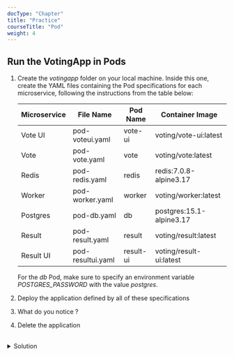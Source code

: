 ```yaml
---
docType: "Chapter"
title: "Practice"
courseTitle: "Pod"
weight: 4
---
```


## Run the VotingApp in Pods

1. Create the *votingapp* folder on your local machine. Inside this one, create the YAML files containing the Pod specifications for each microservice, following the instructions from the table below:

    | Microservice | File Name          | Pod Name   | Container Image         |
    | ---          | ---                | ---        | ---                     |
    | Vote UI      | pod-voteui.yaml    | vote-ui    | voting/vote-ui:latest   |
    | Vote         | pod-vote.yaml      | vote       | voting/vote:latest      |
    | Redis        | pod-redis.yaml     | redis      | redis:7.0.8-alpine3.17  |
    | Worker       | pod-worker.yaml    | worker     | voting/worker:latest    |
    | Postgres     | pod-db.yaml        | db         | postgres:15.1-alpine3.17|
    | Result       | pod-result.yaml    | result     | voting/result:latest    |
    | Result UI    | pod-resultui.yaml  | result-ui  | voting/result-ui:latest |

    For the *db* Pod, make sure to specify an environment variable *POSTGRES_PASSWORD* with the value *postgres*.

2. Deploy the application defined by all of these specifications

3. What do you notice ?

4. Delete the application

<br/>
<details>
<summary markdown="span">Solution</summary>

1. The specifications are as follows:




  ```yaml
  apiVersion: v1
  kind: Pod
  metadata:
    name: vote-ui
  spec:
    containers:
      - image: voting/vote-ui:latest
        name: vote-ui
  ```



  ``` yaml
  apiVersion: v1
  kind: Pod
  metadata:
    name: vote
  spec:
    containers:
      - image: voting/vote:latest
        name: vote
  ```



  ``` yaml
  apiVersion: v1
  kind: Pod
  metadata:
    name: redis
  spec:
    containers:
      - image: redis:7.0.8-alpine3.17
        name: redis
  ```



  ``` yaml
  apiVersion: v1
  kind: Pod
  metadata:
    name: worker
  spec:
    containers:
      - image: voting/worker:latest
        name: worker
        imagePullPolicy: Always
  ```

  ``` yaml
  apiVersion: v1
  kind: Pod
  metadata:
    name: db
  spec:
    containers:
    - image: postgres:15.1-alpine3.17
      name: postgres
      env:
        - name: POSTGRES_PASSWORD
          value: postgres
  ```



  ``` yaml
  apiVersion: v1
  kind: Pod
  metadata:
    name: result
  spec:
    containers:
      - image: voting/result:latest
        name: result
  ```

  ``` yaml
  apiVersion: v1
  kind: Pod
  metadata:
    name: result-ui
  spec:
    containers:
      - image: voting/result-ui:latest
        name: result-ui
  ```





2. The application can be launched with the following command:

```bash
kubectl apply -f votingapp
```


If a folder is specified, all the YAML files in that directory are created


3. What do you notice ?

Some Pods are in error:

```bash
$ kubectl get po
NAME        READY   STATUS             RESTARTS     AGE
db          1/1     Running            0            25s
redis       1/1     Running            0            25s
result      1/1     Running            0            25s
result-ui   0/1     CrashLoopBackOff   1 (4s ago)   24s
vote        1/1     Running            0            25s
vote-ui     0/1     CrashLoopBackOff   1 (3s ago)   25s
worker      1/1     Running            0            25s
```

If we take the *vote-ui* Pod as an example, the logs show that it cannot connect to *vote*:

```bash
$ kubectl logs vote-ui  
/docker-entrypoint.sh: /docker-entrypoint.d/ is not empty, will attempt to perform configuration
/docker-entrypoint.sh: Looking for shell scripts in /docker-entrypoint.d/
/docker-entrypoint.sh: Launching /docker-entrypoint.d/10-listen-on-ipv6-by-default.sh
10-listen-on-ipv6-by-default.sh: info: Getting the checksum of /etc/nginx/conf.d/default.conf
10-listen-on-ipv6-by-default.sh: info: Enabled listen on IPv6 in /etc/nginx/conf.d/default.conf
/docker-entrypoint.sh: Launching /docker-entrypoint.d/20-envsubst-on-templates.sh
/docker-entrypoint.sh: Launching /docker-entrypoint.d/30-tune-worker-processes.sh
/docker-entrypoint.sh: Configuration complete; ready for start up
2024/02/08 11:10:20 [emerg] 1#1: host not found in upstream "vote" in /etc/nginx/nginx.conf:44
nginx: [emerg] host not found in upstream "vote" in /etc/nginx/nginx.conf:44
```

Moreover, the logs from the *worker* Pod indicate that it cannot connect to the *Redis* Pod:

```bash
$ kubectl logs worker
...
Waiting for Redis dial tcp: lookup redis on 10.96.0.10:53: no such host
```

The Pods for the different microservices are created, but they cannot communicate with each other because we need to create Services. We will add this in the next step, which will allow us to have a fully functional application.

4. We delete the application with the following command:

```bash
kubectl delete -f votingapp
```

</details>

